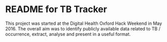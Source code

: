 # README for TB Tracker

This project was started at the Digital Health Oxford Hack Weekend in May 2016.  The overall aim was to identify publicly available data related to TB / occurrence, extract, analyse and present in a useful format.

